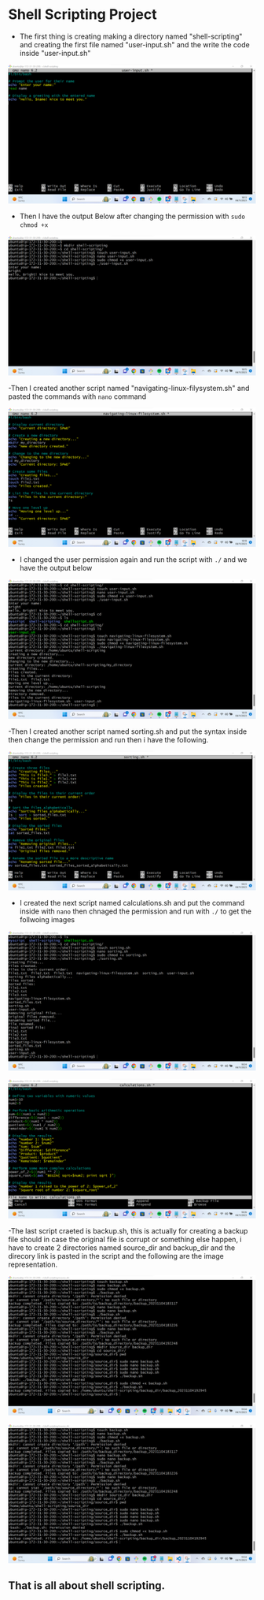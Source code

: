 # Shell Scripting Project

- The first thing is creating making a directory named "shell-scripting" and creating the first file named "user-input.sh" and the write the code inside "user-input.sh"


![Alt text](<images/Screenshot 2023-11-04 181346.png>)



- Then I have the output Below after changing the permission with `sudo chmod +x`


![Alt text](<images/Screenshot 2023-11-04 181527.png>)



-Then I created another script named "navigating-linux-filysystem.sh" and pasted the commands with `nano` command



![Alt text](<images/Screenshot 2023-11-04 181807.png>)




- I changed the user permission again and run the script with `./` and we have the output below



![Alt text](<images/Screenshot 2023-11-04 181937.png>)



-Then I created another script named sorting.sh and put the syntax inside then change the permission and run then i have the following.



![Alt text](<images/Screenshot 2023-11-04 182320.png>)



- I created the next script named calculations.sh and put the command inside with `nano` then chnaged the permission and run with `./` to get the follwoing images



![Alt text](<images/Screenshot 2023-11-04 182438.png>)


![Alt text](<images/Screenshot 2023-11-04 182644.png>)




-The last script craeted is backup.sh, this is actually for creating a backup file should in case the original file is corrupt or something else happen, i have to create 2 directories named source_dir and backup_dir and the direcory link is pasted in the script and the following are the image representation.


![Alt text](<images/Screenshot 2023-11-04 193458.png>)



![Alt text](<images/Screenshot 2023-11-04 193458.png>)



## That is all about shell scripting.





